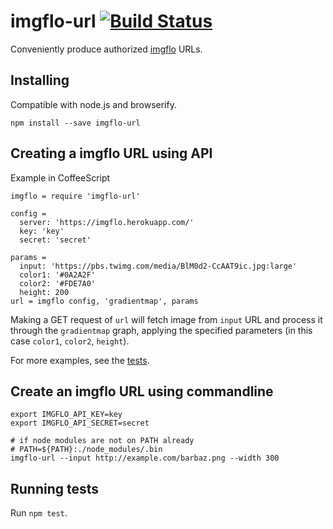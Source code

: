 # imgflo-url [![Build Status](https://travis-ci.org/the-grid/imgflo-url.svg)](https://travis-ci.org/the-grid/imgflo-url)

Conveniently produce authorized [imgflo](https://github.com/jonnor/imgflo) URLs.

## Installing

Compatible with node.js and browserify.

    npm install --save imgflo-url

## Creating a imgflo URL using API

Example in CoffeeScript

    imgflo = require 'imgflo-url'

    config =
      server: 'https://imgflo.herokuapp.com/'
      key: 'key'
      secret: 'secret'

    params =
      input: 'https://pbs.twimg.com/media/BlM0d2-CcAAT9ic.jpg:large'
      color1: '#0A2A2F'
      color2: '#FDE7A0'
      height: 200
    url = imgflo config, 'gradientmap', params

Making a GET request of `url` will fetch image from `input` URL
and process it through the `gradientmap` graph,
applying the specified parameters (in this case `color1`, `color2`, `height`).

For more examples, see the [tests](./spec/imgflo-url.coffee).

## Create an imgflo URL using commandline

    export IMGFLO_API_KEY=key
    export IMGFLO_API_SECRET=secret

    # if node modules are not on PATH already
    # PATH=${PATH}:./node_modules/.bin
    imgflo-url --input http://example.com/barbaz.png --width 300

## Running tests
Run `npm test`.
